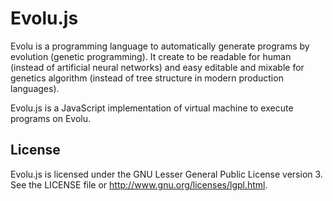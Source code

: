 # Evolu.js

Evolu is a programming language to automatically generate programs by evolution
(genetic programming). It create to be readable for human (instead of artificial
neural networks) and easy editable and mixable for genetics algorithm (instead
of tree structure in modern production languages).

Evolu.js is a JavaScript implementation of virtual machine to execute programs
on Evolu.

## License

Evolu.js is licensed under the GNU Lesser General Public License version 3.
See the LICENSE file or http://www.gnu.org/licenses/lgpl.html.
